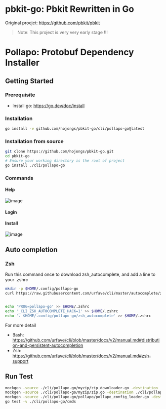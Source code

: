 # pbkit-go: Pbkit Rewritten in Go

Original proejct: https://github.com/pbkit/pbkit 

> Note: This project is very very early stage !!!

# Pollapo: Protobuf Dependency Installer

## Getting Started

### Prerequisite

- Install go: https://go.dev/doc/install

### Installation

```sh
go install -v github.com/hojongs/pbkit-go/cli/pollapo-go@latest
```

### Installation from source

```sh
git clone https://github.com/hojongs/pbkit-go.git
cd pbkit-go
# Ensure your working directory is the root of project
go install ./cli/pollapo-go
```

### Commands

#### Help

![image](https://user-images.githubusercontent.com/15096588/156098794-4babe731-5c16-4742-83cc-db707b66afae.png)

#### Login

#### Install

![image](https://user-images.githubusercontent.com/15096588/156098974-922c4269-2b4a-4d27-a0f0-b0818aa94bd1.png)

## Auto completion

### Zsh

Run this command once to download zsh_autocomplete, and add a line to your .zshrc

```sh
mkdir -p $HOME/.config/pollapo-go
curl https://raw.githubusercontent.com/urfave/cli/master/autocomplete/zsh_autocomplete > $HOME/.config/pollapo-go/zsh_autocomplete


echo 'PROG=pollapo-go' >> $HOME/.zshrc
echo '_CLI_ZSH_AUTOCOMPLETE_HACK=1' >> $HOME/.zshrc
echo '. $HOME/.config/pollapo-go/zsh_autocomplete' >> $HOME/.zshrc
```

For more detail
- Bash: https://github.com/urfave/cli/blob/master/docs/v2/manual.md#distribution-and-persistent-autocompletion
- Zsh: https://github.com/urfave/cli/blob/master/docs/v2/manual.md#zsh-support

## Run Test

```sh
mockgen -source ./cli/pollapo-go/myzip/zip_downloader.go -destination ./cli/pollapo-go/myzip/zip_downloader_mock.go -package myzi
mockgen -source ./cli/pollapo-go/myzip/zip.go -destination ./cli/pollapo-go/myzip/zip_mock.go -package myzip
mockgen -source ./cli/pollapo-go/pollapo/pollapo_config_loader.go -destination ./cli/pollapo-go/pollapo/pollapo_config_loader_mock.go -package pollapo
go test -v ./cli/pollapo-go/cmds
```

